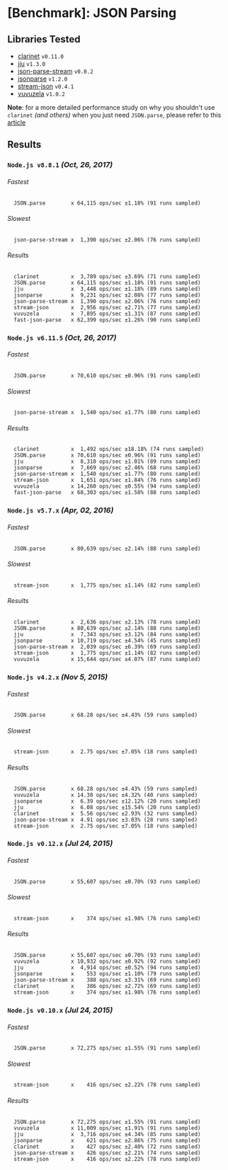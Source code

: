 # [Benchmark]: JSON Parsing

## Libraries Tested

- [clarinet](https://www.npmjs.com/package/clarinet) `v0.11.0`
- [jju](https://www.npmjs.com/package/jju) `v1.3.0`
- [json-parse-stream](https://www.npmjs.com/package/json-parse-stream) `v0.0.2`
- [jsonparse](https://www.npmjs.com/package/jsonparse) `v1.2.0`
- [stream-json](https://www.npmjs.com/package/stream-json) `v0.4.1`
- [vuvuzela](https://www.npmjs.com/package/vuvuzela) `v1.0.2`

**Note**: for a more detailed performance study on why you shouldn't use `clarinet` *(and others)* when you just need `JSON.parse`, please refer to this [article](http://writings.nunojob.com/2011/12/clarinet-sax-based-evented-streaming-json-parser-in-javascript-for-the-browser-and-nodejs.html)

## Results

### `Node.js v8.8.1` *(Oct, 26, 2017)*

###### Fastest
```
  JSON.parse        x 64,115 ops/sec ±1.18% (91 runs sampled)
```
###### Slowest
```
  json-parse-stream x  1,390 ops/sec ±2.06% (76 runs sampled)
```
###### Results
```
  clarinet          x  3,789 ops/sec ±3.69% (71 runs sampled)
  JSON.parse        x 64,115 ops/sec ±1.18% (91 runs sampled)
  jju               x  3,448 ops/sec ±1.18% (89 runs sampled)
  jsonparse         x  9,231 ops/sec ±2.08% (77 runs sampled)
  json-parse-stream x  1,390 ops/sec ±2.06% (76 runs sampled)
  stream-json       x  2,956 ops/sec ±2.71% (77 runs sampled)
  vuvuzela          x  7,895 ops/sec ±1.31% (87 runs sampled)
  fast-json-parse   x 62,399 ops/sec ±1.26% (90 runs sampled)
```

### `Node.js v6.11.5` *(Oct, 26, 2017)*

###### Fastest
```
  JSON.parse        x 70,610 ops/sec ±0.96% (91 runs sampled)
```
###### Slowest
```
  json-parse-stream x  1,540 ops/sec ±1.77% (80 runs sampled)
```
###### Results
```
  clarinet          x  1,492 ops/sec ±18.18% (74 runs sampled)
  JSON.parse        x 70,610 ops/sec ±0.96% (91 runs sampled)
  jju               x  8,318 ops/sec ±1.01% (89 runs sampled)
  jsonparse         x  7,669 ops/sec ±2.46% (68 runs sampled)
  json-parse-stream x  1,540 ops/sec ±1.77% (80 runs sampled)
  stream-json       x  1,651 ops/sec ±1.84% (76 runs sampled)
  vuvuzela          x 14,260 ops/sec ±0.55% (94 runs sampled)
  fast-json-parse   x 68,303 ops/sec ±1.58% (88 runs sampled)
```

### `Node.js v5.7.x` *(Apr, 02, 2016)*

###### Fastest
```
  JSON.parse        x 80,639 ops/sec ±2.14% (88 runs sampled)
```
###### Slowest
```
  stream-json       x  1,775 ops/sec ±1.14% (82 runs sampled)
```
###### Results
```
  clarinet          x  2,636 ops/sec ±2.13% (78 runs sampled)
  JSON.parse        x 80,639 ops/sec ±2.14% (88 runs sampled)
  jju               x  7,343 ops/sec ±3.12% (84 runs sampled)
  jsonparse         x 10,719 ops/sec ±4.54% (45 runs sampled)
  json-parse-stream x  2,039 ops/sec ±6.39% (69 runs sampled)
  stream-json       x  1,775 ops/sec ±1.14% (82 runs sampled)
  vuvuzela          x 15,644 ops/sec ±4.07% (87 runs sampled)
```

### `Node.js v4.2.x` *(Nov 5, 2015)*

###### Fastest
```
  JSON.parse        x 68.28 ops/sec ±4.43% (59 runs sampled)
```
###### Slowest
```
  stream-json       x  2.75 ops/sec ±7.05% (18 runs sampled)
```
###### Results
```
  JSON.parse        x 68.28 ops/sec ±4.43% (59 runs sampled)
  vuvuzela          x 14.38 ops/sec ±4.32% (40 runs sampled)
  jsonparse         x  6.39 ops/sec ±12.12% (20 runs sampled)
  jju               x  6.08 ops/sec ±15.54% (20 runs sampled)
  clarinet          x  5.56 ops/sec ±2.93% (32 runs sampled)
  json-parse-stream x  4.91 ops/sec ±3.03% (28 runs sampled)
  stream-json       x  2.75 ops/sec ±7.05% (18 runs sampled)
```

### `Node.js v0.12.x` *(Jul 24, 2015)*

###### Fastest
```
  JSON.parse        x 55,607 ops/sec ±0.70% (93 runs sampled)
```
###### Slowest
```
  stream-json       x    374 ops/sec ±1.98% (76 runs sampled)
```
###### Results
```
  JSON.parse        x 55,607 ops/sec ±0.70% (93 runs sampled)
  vuvuzela          x 10,932 ops/sec ±0.92% (92 runs sampled)
  jju               x  4,914 ops/sec ±0.52% (94 runs sampled)
  jsonparse         x    553 ops/sec ±1.10% (79 runs sampled)
  json-parse-stream x    388 ops/sec ±3.31% (69 runs sampled)
  clarinet          x    386 ops/sec ±2.72% (69 runs sampled)
  stream-json       x    374 ops/sec ±1.98% (76 runs sampled)
```


### `Node.js v0.10.x` *(Jul 24, 2015)*

###### Fastest
```
  JSON.parse        x 72,275 ops/sec ±1.55% (91 runs sampled)
```
###### Slowest
```
  stream-json       x    416 ops/sec ±2.22% (78 runs sampled)
```
###### Results
```
  JSON.parse        x 72,275 ops/sec ±1.55% (91 runs sampled)
  vuvuzela          x 11,009 ops/sec ±1.91% (91 runs sampled)
  jju               x  3,716 ops/sec ±4.34% (85 runs sampled)
  jsonparse         x    621 ops/sec ±2.86% (75 runs sampled)
  clarinet          x    427 ops/sec ±2.40% (72 runs sampled)
  json-parse-stream x    426 ops/sec ±2.21% (74 runs sampled)
  stream-json       x    416 ops/sec ±2.22% (78 runs sampled)
```
